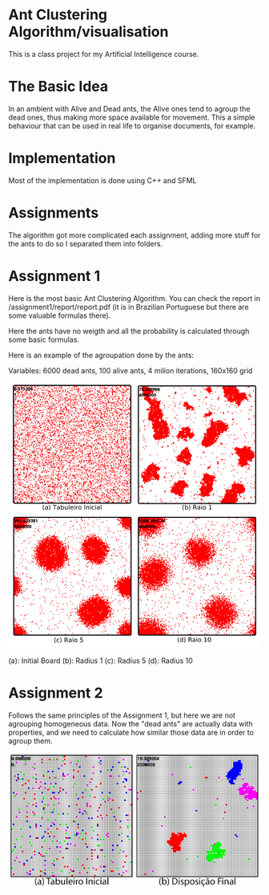 # Ant Clustering Algorithm/visualisation

This is a class project for my Artificial Intelligence course.

# The Basic Idea

In an ambient with Alive and Dead ants, the Alive ones tend to agroup the dead
ones, thus making more space available for movement. This a simple behaviour that
can be used in real life to organise documents, for example.

# Implementation

Most of the implementation is done using C++ and SFML

# Assignments

The algorithm got more complicated each assignment, adding more stuff for the ants to do
so I separated them into folders.

# Assignment 1

Here is the most basic Ant Clustering Algorithm. You can check the report in /assignment1/report/report.pdf
(it is in Brazilian Portuguese but there are some valuable formulas there).

Here the ants have no weigth and all the probability is calculated through some basic formulas.

Here is an example of the agroupation done by the ants:

Variables: 6000 dead ants, 100 alive ants, 4 milion iterations, 160x160 grid

![Example assignment1](/assignment1/report/figuras/ants_seed1.png)

(a): Initial Board
(b): Radius 1
(c): Radius 5
(d): Radius 10

# Assignment 2

Follows the same principles of the Assignment 1, but here we are not agrouping
homogeneous data. Now the "dead ants" are actually data with properties, and we need
to calculate how similar those data are in order to agroup them.

![assignment2](/assignment2/report/figuras/teste1.png)
